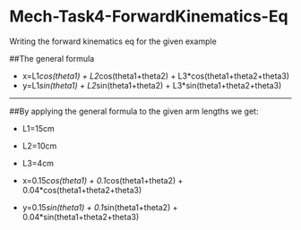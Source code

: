 # Mech-Task4-ForwardKinematics-Eq
Writing the forward kinematics eq for the given example 

##The general formula
- x=L1*cos(theta1) + L2*cos(theta1+theta2) + L3*cos(theta1+theta2+theta3)
- y=L1*sin(theta1) + L2*sin(theta1+theta2) + L3*sin(theta1+theta2+theta3)
---
##By applying the general formula to the given arm lengths we get:
- L1=15cm
- L2=10cm
- L3=4cm

- x=0.15*cos(theta1) + 0.1*cos(theta1+theta2) + 0.04*cos(theta1+theta2+theta3)
- y=0.15*sin(theta1) + 0.1*sin(theta1+theta2) + 0.04*sin(theta1+theta2+theta3)
